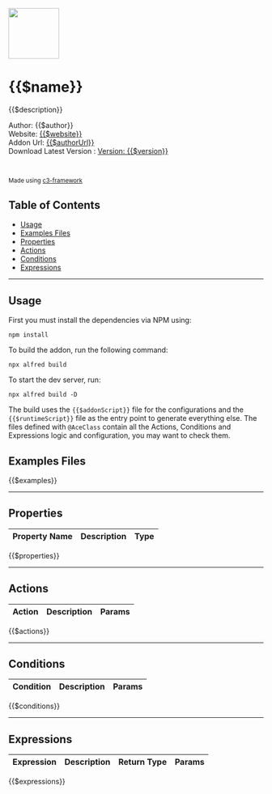 <img src="{{$icon}}" width="100" /><br>

# {{$name}} 

{{$description}}

Author: {{$author}} <br>
Website: [{{$website}}]({{$website}}) <br>
Addon Url: [{{$authorUrl}}]({{$authorUrl}}) <br>
Download Latest Version : [Version: {{$version}}]({{$githubUrl}}/releases/latest) <br>

<br>

<sub>

Made using [c3-framework](https://github.com/MasterPose/c3-framework) 

</sub>

## Table of Contents

- [Usage](#usage)
- [Examples Files](#examples-files)
- [Properties](#properties)
- [Actions](#actions)
- [Conditions](#conditions)
- [Expressions](#expressions)

---

## Usage

First you must install the dependencies via NPM using:

```
npm install
```

To build the addon, run the following command:

```
npx alfred build
```

To start the dev server, run:

```
npx alfred build -D
```

The build uses the `{{$addonScript}}` file for the configurations and the `{{$runtimeScript}}` file as the entry point to generate everything else.
The files defined with `@AceClass` contain all the Actions, Conditions and Expressions logic and configuration, you may want to check them. 

## Examples Files

{{$examples}}

---

## Properties

| Property Name | Description | Type |
| --- | --- | --- |
{{$properties}}

---

## Actions

| Action | Description | Params
| --- | --- | --- |
{{$actions}}

---
## Conditions

| Condition | Description | Params
| --- | --- | --- |
{{$conditions}}

---
## Expressions

| Expression | Description | Return Type | Params
| --- | --- | --- | --- |
{{$expressions}}
